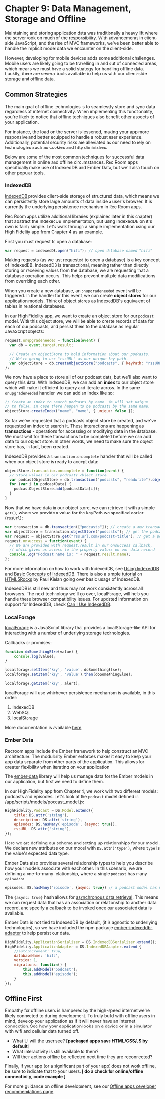 # Chapter 9: Data Management, Storage and Offline

Maintaining and storing application data was traditionally a heavy lift where the server took on much of the responsibility. With advancements in client-side JavaScript, and the rise of MVC frameworks, we've been better able to handle the implicit model data we encounter on the client-side.

However, developing for mobile devices adds some additional challenges. Mobile users are likely going to be travelling in and out of connected areas, which means we must have a solid strategy for handling offline data. Luckily, there are several tools available to  help us with our client-side storage and offline data.

## Common Strategies
The main goal of offline technologies is to seamlessly store and sync data regardless of internet connectivity. When implementing this functionality, you're likely to notice that offline techniques also benefit other aspects of your application.

For instance, the load on the server is lessened, making your app more responsive and better equipped to handle a robust user experience. Additionally, potential security risks are alleviated as our need to rely on technologies such as cookies and http diminishes.

Below are some of the most common techniques for successful data management in online and offline circumstances. Rec Room apps specifically make use of IndexedDB and Ember Data, but we'll also touch on other popular tools.

### IndexedDB
[IndexedDB][indexed-db] provides client-side storage of structured data, which means we can persistently store large amounts of data inside a user's browser. It is currently the underlying persistence mechanism in Rec Room apps.

Rec Room apps utilize additional libraries (explained later in this chapter) that abstract the IndexedDB implementation, but using IndexedDB on it's own is fairly simple. Let's walk through a simple implementation using our High Fidelity app from Chapter 4 as an example.

First you must request to open a database:

```javascript
var request = indexedDB.open("hifi"); // open database named "hifi"
````

Making requests (as we just requested to open a database) is a key concept of IndexedDB. IndexedDB is transactional, meaning rather than directly storing or receiving values from the database, we are requesting that a database operation occurs. This helps prevent multiple data modifications from overriding each other.

When you create a new database, an `onupgradeneeded` event will be triggered. In the handler for this event, we can create **object stores** for our application models. Think of object stores as IndexedDB's equivalent of tables in relational databases.

In our High Fidelity app, we want to create an object store for our `podcast` model. With this object store, we will be able to create records of data for each of our podcasts, and persist them to the database as regular JavaScript objects:

```javascript
request.onupgradeneeded = function(event) {
  var db = event.target.result;

  // Create an objectStore to hold information about our podcasts.
  // We're going to use "rssURL" as our unique key path.
  var objectStore = db.createObjectStore("podcasts", { keyPath: "rssURL" });
};
````

We now have a place to store all of our podcast data, but we'll also want to query this data. With IndexedDB, we can add an **index** to our object store which will make it efficient to query and iterate across.  In the same `onupgradeneeded` handler, we can add an index like so:

```javascript
// Create an index to search podcasts by name. We will set unique
// to false, in case there happen to be podcasts by the same name.
objectStore.createIndex("name", "name", { unique: false });
````

So far we've requested that a podcasts object store be created, and we've requested an index to search it. These interactions are happening as **transactions** - operations for accessing or modifying data in the database. We must wait for these transactions to be completed before we can add data to our object store. In other words, we need to make sure the object store has, in fact, been created.

IndexedDB provides a `transaction.oncomplete` handler that will be called when our object store is ready to accept data:

```javascript
objectStore.transaction.oncomplete = function(event) {
  // Store values in our podcasts object store
  var podcastObjectStore = db.transaction("podcasts", "readwrite").objectStore("podcasts");
  for (var i in podcastData) {
    podcastObjectStore.add(podcastData[i]);
  }
}
````

Now that we have data in our object store, we can retrieve it with a simple `get()`, where we provide a value for the keyPath we specified earlier (`rssUrl`):

```javascript
var transaction = db.transaction(["podcasts"]); // create a new transaction, specifying a list of object stores we will need access to
var objectStore = transaction.objectStore("podcasts"); // get the podcasts object store from our transation
var request = objectStore.get("rss.url.com/podcast-title"); // get a podcast with an rssUrl of rss.url.com/podcast-title
request.onsuccess = function(event) {
  // We are provided with request.result in our onsuccess callback,
  // which gives us access to the property values on our data record
  console.log("Podcast name is: " + request.result.name);
};
````

For more information on how to work with IndexedDB, see [Using IndexedDB](https://developer.mozilla.org/en-US/docs/Web/API/IndexedDB_API/Using_IndexedDB) and [Basic Concepts of IndexedDB](https://developer.mozilla.org/en-US/docs/Web/API/IndexedDB_API/Basic_Concepts_Behind_IndexedDB#gloss_transaction). There is also a simple [tutorial](http://www.html5rocks.com/en/tutorials/indexeddb/todo/) on [HTML5Rocks](http://www.html5rocks.com) by Paul Kinlan going over basic usage of IndexedDB.

IndexedDB is still new and thus may not work consistently across all browsers. The next technology we'll go over, localForage, will help you handle these browser compatibility issues. For updated information on support for IndexedDB, check [Can I Use IndexedDB](http://caniuse.com/#feat=indexeddb).


### LocalForage
[localForage][local-forage] is a JavaScript library that provides a localStorage-like API for interacting with a number of underlying storage technologies.

Callbacks or promises: 

```javascript
function doSomethingElse(value) {
    console.log(value);
}

localforage.setItem('key', 'value', doSomethingElse);
localforage.setItem('key', 'value').then(doSomethingElse);

localforage.getItem('key', alert);
````

localForage will use whichever persistence mechanism is available, in this order:

1. IndexedDB
2. WebSQL
3. localStorage

More documentation is available [here](http://mozilla.github.io/localForage/).


### Ember Data
Recroom apps include the Ember framework to help construct an MVC architecture. The modularity Ember enforces makes it easy to keep your app data separate from other parts of the application. This allows for greater flexibility when iterating on your application.

The [ember-data][ember-data] library will help us manage data for the Ember models in our application, but first we need to define them.

In our High Fidelity app from Chapter 4, we work with two different models: podcasts and episodes. Let's look at the `podcast` model defined in /app/scripts/models/podcast_model.js:

```javascript
HighFidelity.Podcast = DS.Model.extend({
    title: DS.attr('string'),
    description: DS.attr('string'),
    episodes: DS.hasMany('episode', {async: true}),
    rssURL: DS.attr('string'),
});
````

Here we are defining our schema and setting up relationships for our model. We declare new attributes on our model with `DS.attr('type')`, where `type` is the value's expected data type. 

Ember Data also provides several relationship types to help you describe how your models associate with each other. In this scenario, we are defining a one-to-many relationship, where a single `podcast` has many `episodes`:
  
```javascript
episodes: DS.hasMany('episode', {async: true}) // a podcast model has many episodes
````

The `{async: true}` hash allows for [asynchronous data retrieval](http://www.toptal.com/emberjs/a-thorough-guide-to-ember-data#associationModifiers). This means we can request data that has an association or relationship to another data record, and specify a callback to be invoked once our associated data is available.


Ember Data is not tied to IndexedDB by default, (it is agnostic to underlying technologies), so we have included the npm package [ember-indexeddb-adapter](https://github.com/kurko/ember-indexeddb-adapter/) to help persist our data.

```javascript
HighFidelity.ApplicationSerializer = DS.IndexedDBSerializer.extend();
HighFidelity.ApplicationAdapter = DS.IndexedDBAdapter.extend({
    //autoIncrement: true,
    databaseName: 'hifi',
    version: 1,
    migrations: function() {
        this.addModel('podcast');
        this.addModel('episode');
    }
});
````

## Offline First
Empathy for offline users is hampered by the high-speed internet we're likely connected to during development. To truly build with offline users in mind, develop your application as if it will never have an internet connection. See how your application looks on a device or in a simulator with wifi and cellular data turned off. 

- What UI will the user see? **[packaged apps save HTML/CSS/JS by default]**
- What interactivity is still available to them?
- Will their actions offline be reflected next time they are reconnected?

Finally, if your app (or a significant part of your app) does not work offline, be sure to indicate that to your users. **[ do a check for online/offline connectivity, code example ]**

For more guidance on offline development, see our [Offline apps developer recommendations page](https://developer.mozilla.org/en-US/Apps/Build/Offline).



[indexed-db]: https://www.google.com/url?q=https%3A%2F%2Fdeveloper.mozilla.org%2Fen-US%2Fdocs%2FIndexedDB&sa=D&sntz=1&usg=AFQjCNHuwdSJ3rzZYhJSoAA6UrMuLW0Bvg
[local-forage]: https://github.com/mozilla/localForage
[ember-data]: https://github.com/emberjs/data

